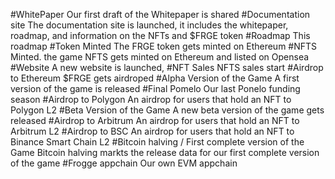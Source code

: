 #WhitePaper
Our first draft of the Whitepaper is shared
#Documentation site 
The documentation site is launched, it includes the whitepaper, roadmap, and information on the NFTs and $FRGE token
#Roadmap
This roadmap
#Token Minted
The FRGE token gets minted on Ethereum
#NFTS Minted.
the game NFTS gets minted on Ethereum and listed on Opensea
#Website
A new website is launched,
#NFT Sales
NFTS sales start
#Airdrop to Ethereum
$FRGE gets airdroped
#Alpha Version of the Game
A first version of the game is released
#Final Pomelo
Our last Ponelo funding season
#Airdrop to Polygon
An airdrop for users that hold an NFT to Polygon L2
#Beta Version of the Game
A new beta version of the game gets released
#Airdrop to Arbitrum
An airdrop for users that hold an NFT to Arbitrum L2
#Airdrop to BSC
An airdrop for users that hold an NFT to Binance Smart Chain L2
#Bitcoin halving / First complete version of the Game
Bitcoin halving markts the release data for our first complete version of the game
#Frogge appchain
Our own EVM appchain
